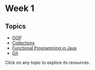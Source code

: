 # Week 1

## Topics
- [OOP](OOP/)
- [Collections](Collections/)
- [Functional Programming in Java](Functional%20Programming%20in%20Java/)
- [Git](Git/)

Click on any topic to explore its resources.
